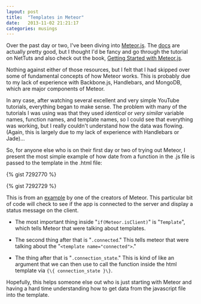 ```yaml
---
layout: post
title:  "Templates in Meteor"
date:   2013-11-02 21:21:17
categories: musings
---
```



Over the past day or two, I've been diving into [Meteor.js](http://www.meteor.com). The [docs](http://docs.meteor.com/) are actually pretty good, but I thought I'd be fancy and go through the tutorial on NetTuts and also check out the book, [Getting Started with Meteor.js](http://www.packtpub.com/getting-started-with-meteor-javascript-framework/book).

Nothing against either of those resources, but I felt that I had skipped over some of fundamental concepts of how Meteor works. This is probably due to my lack of experience with Backbone.js, Handlebars, and MongoDB, which are major components of Meteor.

In any case, after watching several excellent and very simple YouTube tutorials, everything began to make sense. The problem with many of the tutorials I was using was that they used *identical* or *very similar* variable names, function names, and template names, so I could see that everything was working, but I really couldn't understand how the data was flowing. (Again, this is largely due to my lack of experience with Handlebars or Jade)...

So, for anyone else who is on their first day or two of trying out Meteor, I present the most simple example of how date from a function in the .js file is passed to the template in the .html file:

{% gist 7292770 %}

{% gist 7292729 %}

This is from an [example](http://youtu.be/HAcN3JyQoyY) by one of the creators of Meteor. This particular bit of code will check to see if the app is connected to the server and display a status message on the client.

* The most important thing inside "`if(Meteor.isClient)`" is "`Template`", which tells Meteor that were talking about templates.

* The second thing after that is "`.connected`." This tells meteor that were talking about the "`<template name="connected">`."

* The thing after that is "`.connection_state`." This is kind of like an argument that we can then use to call the function inside the html template via `{\{ connection_state }\}`.

Hopefully, this helps someone else out who is just starting with Meteor and having a hard time understanding how to get data from the javascript file into the template.